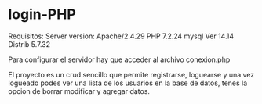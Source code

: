 # login-PHP
Requisitos:
Server version: Apache/2.4.29
PHP 7.2.24
mysql  Ver 14.14 Distrib 5.7.32

Para configurar el servidor hay que acceder al archivo conexion.php

El proyecto es un crud sencillo que permite registrarse, loguearse
y una vez logueado podes ver una lista de los usuarios en la base de datos, 
tenes la opcion de borrar modificar y agregar datos.
